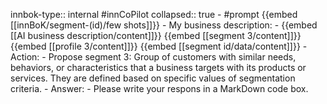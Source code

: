 innbok-type:: internal
#innCoPilot
collapsed:: true
	- #prompt {{embed [[innBoK/segment-(id)/few shots]]}}
		- My business description:
		- {{embed [[AI business description/content]]}} {{embed [[segment 3/content]]}} {{embed [[profile 3/content]]}} {{embed [[segment id/data/content]]}}
		- Action:
		- Propose segment 3: Group of customers with similar needs, behaviors, or characteristics that a business targets with its products or services. They are defined based on specific values of segmentation criteria.
		- Answer:
		- Please write your respons in a MarkDown code box.


